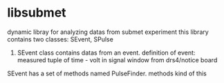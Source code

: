 # libsubmet
dynamic libray for analyzing datas from submet experiment
this library contains two classes: SEvent, SPulse


1. SEvent class contains datas from an event. 
definition of event: measured tuple of time - volt in signal window from drs4/notice board

SEvent has a set of methods named PulseFinder. methods kind of this 
